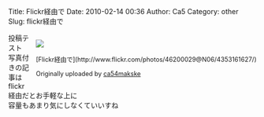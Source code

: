 Title: Flickr経由で
Date: 2010-02-14 00:36
Author: Ca5
Category: other
Slug: flickr経由で

<div style="float: right; margin-left: 10px; margin-bottom: 10px;">

[![](http://farm3.static.flickr.com/2744/4353161627_31f500d407_m.jpg)](http://www.flickr.com/photos/46200029@N06/4353161627/ "photo sharing")  
  
<span style="font-size: 0.9em; margin-top: 0px;">  
[Flickr経由で](http://www.flickr.com/photos/46200029@N06/4353161627/)  
  
Originally uploaded by
[ca54makske](http://www.flickr.com/people/46200029@N06/)  
</span>

</div>

投稿テスト  
写真付きの記事はflickr経由だとお手軽な上に  
容量もあまり気にしなくていいすね  
  

